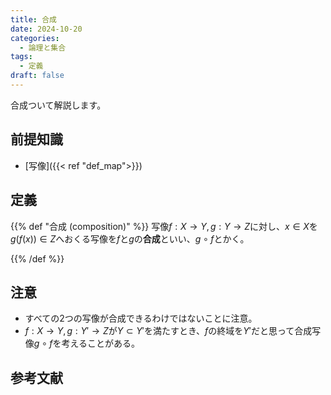 ```yaml
---
title: 合成
date: 2024-10-20
categories:
  - 論理と集合
tags:
  - 定義
draft: false
---
```


合成ついて解説します。

<!--more-->

## 前提知識

- [写像]({{< ref "def_map">}})

## 定義

{{% def "合成 (composition)" %}}
写像$f: X \to Y, g: Y \to Z$に対し、$x \in X$を$g(f(x)) \in Z$へおくる写像を$f$と$g$の**合成**といい、$g \circ f$とかく。

{{% /def %}}

## 注意

- すべての2つの写像が合成できるわけではないことに注意。
- $f: X \to Y, g: Y' \to Z$が$Y \subset Y'$を満たすとき、$f$の終域を$Y'$だと思って合成写像$g \circ f$を考えることがある。

## 参考文献
